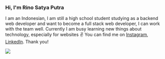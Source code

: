 ### Hi, I'm Rino Satya Putra

I am an Indonesian, I am still a high school student studying as a backend web developer and want to become a full stack web developer, I can work with the team well. Currently I am busy learning new things about technology, especially for websites :v:
You can find me on [Instagram](https://instagram.com/rino.satyaputra), [LinkedIn](https://www.linkedin.com/in/rino-satya-putra). Thank you!

![](https://komarev.com/ghpvc/?username=riyaraa)
